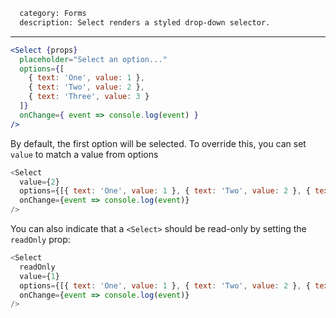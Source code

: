 ```meta
  category: Forms
  description: Select renders a styled drop-down selector.
```

---

```jsx
<Select {props}
  placeholder="Select an option..."
  options={[
    { text: 'One', value: 1 },
    { text: 'Two', value: 2 },
    { text: 'Three', value: 3 }
  ]}
  onChange={ event => console.log(event) }
/>
```

By default, the first option will be selected. To override this, you can set `value`
to match a value from options

```js
<Select
  value={2}
  options={[{ text: 'One', value: 1 }, { text: 'Two', value: 2 }, { text: 'Three', value: 3 }]}
  onChange={event => console.log(event)}
/>
```

You can also indicate that a `<Select>` should be read-only by setting the `readOnly` prop:

```js
<Select
  readOnly
  value={1}
  options={[{ text: 'One', value: 1 }, { text: 'Two', value: 2 }, { text: 'Three', value: 3 }]}
  onChange={event => console.log(event)}
/>
```
